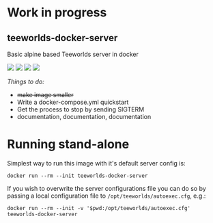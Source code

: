 # Work in progress
## teeworlds-docker-server
Basic alpine based Teeworlds server in docker

[<img src="https://img.shields.io/docker/cloud/automated/caroga/teeworlds-docker-server.svg?style=for-the-badge">](https://hub.docker.com/r/caroga/teeworlds-docker-server)
[<img src="https://img.shields.io/docker/cloud/build/caroga/teeworlds-docker-server.svg?style=for-the-badge">](https://hub.docker.com/r/caroga/teeworlds-docker-server)
[<img src="https://img.shields.io/docker/pulls/caroga/teeworlds-docker-server.svg?style=for-the-badge">](https://hub.docker.com/r/caroga/teeworlds-docker-server)
[<img src="https://img.shields.io/docker/stars/caroga/teeworlds-docker-server.svg?style=for-the-badge">](https://hub.docker.com/r/caroga/teeworlds-docker-server)


*Things to do:*
- ~~make image smaller~~
- Write a docker-compose.yml quickstart 
- Get the process to stop by sending SIGTERM
- documentation, documentation, documentation


# Running stand-alone
Simplest way to run this image with it's default server config is:

`docker run --rm --init teeworlds-docker-server`

If you wish to overwrite the server configurations file you can do so by passing a local configuration file to `/opt/teeworlds/autoexec.cfg`, e.g.:

`docker run --rm --init -v '$pwd:/opt/teeworlds/autoexec.cfg' teeworlds-docker-server`
